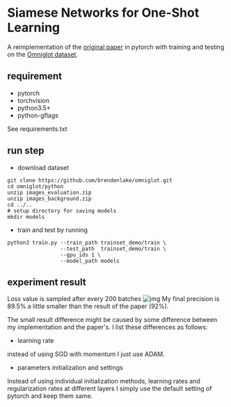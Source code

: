 # Siamese Networks for One-Shot Learning

A reimplementation of the [original paper](https://www.cs.cmu.edu/~rsalakhu/papers/oneshot1.pdf) in pytorch with
training and testing on the [Omniglot dataset](https://github.com/brendenlake/omniglot).

## requirement
- pytorch
- torchvision
- python3.5+
- python-gflags

See requirements.txt 

## run step
- download dataset
```
git clone https://github.com/brendenlake/omniglot.git
cd omniglot/python
unzip images_evaluation.zip
unzip images_background.zip
cd ../..
# setup directory for saving models
mkdir models
```
- train and test by running
```shell
python3 train.py --train_path trainset_demo/train \
                 --test_path  trainset_demo/train \
                 --gpu_ids 1 \
                 --model_path models
```

## experiment result
Loss value is sampled after every 200 batches
![img](https://github.com/fangpin/siamese-network/blob/master/loss.png)
My final precision is 89.5% a little smaller than the result of the paper (92%).

The small result difference might be caused by some difference between my implementation and the paper's. I list these differences as follows:

- learning rate

instead of using SGD with momentum I just use ADAM.

- parameters initialization and settings

Instead of using individual initialization methods, learning rates and regularization rates at different layers I simply use the default setting of pytorch and keep them same.
